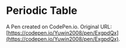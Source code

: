 # Periodic Table

A Pen created on CodePen.io. Original URL: [https://codepen.io/Yuwin2008/pen/ExgpdQx](https://codepen.io/Yuwin2008/pen/ExgpdQx).


